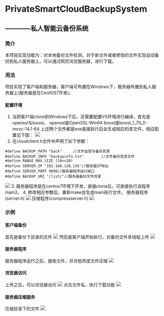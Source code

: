 # PrivateSmartCloudBackupSystem
## ————私人智能云备份系统

### 简介
本项目实现功能为：对本地备份文件检测，对于新文件或者修改的文件实现自动备份到私人服务器上，可以通过网页浏览服务器，进行下载。
### 用法
项目实现了客户端和服务器，客户端可布置在Windows下，服务器布置到私人服务器上(服务器是在CentOS7开发)。

#### 配置环境
1. 当把客户端clone到Windows下后，还需要配置VS环境进行编译，首先是openssl与boost。
  openssl是OpenSSL-Win64
  boost是boost_1_70_0-msvc-14.1-64
 上述两个文件都是exe直接执行后会生成相应的库文件。相应配置见下图：
![](https://github.com/Be-doing/PrivateSmartCloudBackupSystem/blob/master/Irrelevant_picture/%E7%8E%AF%E5%A2%83%E9%85%8D%E7%BD%AE.png)
2. 在cloudclient.h文件中声明了如下参数：
 ```
 #define BACKUP_PATH "back"		//文件监控与备份目录
#define BACKUP_INFO "backupinfo.txt"		//文件备份信息文件
#define RANGE_MAX_SIZE (10<<20)
#define SERVER_IP "192.168.138.135"//服务器IP地址
#define SERVER_PORT 9090//服务器程序运行端口
#define BACKUP_URI "/list/"//服务器备份文件目录
 ```
![](https://github.com/Be-doing/PrivateSmartCloudBackupSystem/blob/master/Irrelevant_picture/%E5%8F%82%E6%95%B0%E8%AF%B4%E6%98%8E.png)
3. 服务器程序是在centos7环境下开发，直接clone后，可直接执行该程序main2。
4. 修改相应参数后，重新make会生成main执行文件。
服务器程序(server.h)
![](https://github.com/Be-doing/PrivateSmartCloudBackupSystem/blob/master/Irrelevant_picture/%E6%9C%8D%E5%8A%A1%E5%99%A8%E7%A8%8B%E5%BA%8F%E5%8F%82%E6%95%B0%E8%AE%BE%E7%BD%AE.png)
压缩程序(compressserver.h)
![](https://github.com/Be-doing/PrivateSmartCloudBackupSystem/blob/master/Irrelevant_picture/%E5%8E%8B%E7%BC%A9%E7%A8%8B%E5%BA%8F%E5%8F%82%E6%95%B0.png)
 ### 示例
 #### 客户端备份
 首先是备份下目录的文件
 ![](https://github.com/Be-doing/PrivateSmartCloudBackupSystem/blob/master/Irrelevant_picture/backdir.png)
 然后是客户端开始执行，对备份文件多线程上传
 ![](https://github.com/Be-doing/PrivateSmartCloudBackupSystem/blob/master/Irrelevant_picture/%E5%AE%A2%E6%88%B7%E7%AB%AF%E7%A4%BA%E4%BE%8B.png)
 #### 服务器程序
 服务器程序运行之后，接收文件，并对低热度文件压缩
 ![](https://github.com/Be-doing/PrivateSmartCloudBackupSystem/blob/master/Irrelevant_picture/%E6%9C%8D%E5%8A%A1%E7%AB%AF%E7%A4%BA%E4%BE%8B.png)
 #### 浏览器访问
 上传之后，可以浏览器访问
 ![](https://github.com/Be-doing/PrivateSmartCloudBackupSystem/blob/master/Irrelevant_picture/%E7%BD%91%E9%A1%B5%E7%A4%BA%E4%BE%8B.png)
 点击文件名，执行下载功能
 ![](https://github.com/Be-doing/PrivateSmartCloudBackupSystem/blob/master/Irrelevant_picture/%E6%96%87%E4%BB%B6%E4%B8%8B%E8%BD%BD%E7%A4%BA%E4%BE%8B.png)
 #### 服务器压缩服务
压缩目录下的文件
![](https://github.com/Be-doing/PrivateSmartCloudBackupSystem/blob/master/Irrelevant_picture/%E6%9C%8D%E5%8A%A1%E5%99%A8%E5%8E%8B%E7%BC%A9%E7%9B%AE%E5%BD%95%E7%A4%BA%E4%BE%8B.png)
